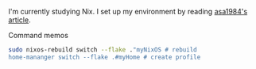 I'm currently studying Nix. I set up my environment by reading [asa1984's article](https://zenn.dev/asa1984/articles/nixos-is-the-best).

Command memos
```sh
sudo nixos-rebuild switch --flake ."myNixOS # rebuild
home-mananger switch --flake .#myHome # create profile
```
